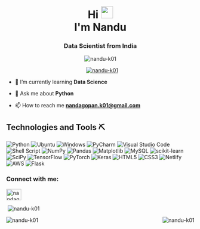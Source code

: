 <h1 align="center">Hi <img src="https://github.com/blackcater/blackcater/raw/main/images/Hi.gif" height="32"/><br>I'm Nandu </h1>
<h3 align="center">Data Scientist from India</h3>

<p align="center"> <img src="https://komarev.com/ghpvc/?username=nandu-k01&label=Visitors&color=green"
        alt="nandu-k01" /> </p>

<p align="center"> <a href="https://github.com/ryo-ma/github-profile-trophy"><img style="margin-left: 10px;"
            src="https://github-profile-trophy.vercel.app/?username=nandu-k01&theme=nord" alt="nandu-k01" /></a> </p>

- 🌱 I’m currently learning **Data Science**

<!-- 👨‍💻 All of my projects are available at <a href="">My Portfolio</a>!-->

- 💬 Ask me about **Python**

- 📫 How to reach me **nandagopan.k01@gmail.com**

## Technologies and Tools ⛏️
![Python](https://img.shields.io/badge/python-3670A0?style=for-the-badge&logo=python&logoColor=ffdd54)
![Ubuntu](https://img.shields.io/badge/Ubuntu-E95420?style=for-the-badge&logo=ubuntu&logoColor=white)
![Windows](https://img.shields.io/badge/Windows-0078D6?style=for-the-badge&logo=windows&logoColor=white)
![PyCharm](https://img.shields.io/badge/pycharm-143?style=for-the-badge&logo=pycharm&logoColor=black&color=black&labelColor=green)
![Visual Studio Code](https://img.shields.io/badge/Visual%20Studio%20Code-0078d7.svg?style=for-the-badge&logo=visual-studio-code&logoColor=white)
![Shell Script](https://img.shields.io/badge/shell_script-%23121011.svg?style=for-the-badge&logo=gnu-bash&logoColor=white)
![NumPy](https://img.shields.io/badge/numpy-%23013243.svg?style=for-the-badge&logo=numpy&logoColor=white)
![Pandas](https://img.shields.io/badge/pandas-%23150458.svg?style=for-the-badge&logo=pandas&logoColor=white)
![Matplotlib](https://img.shields.io/badge/Matplotlib-%23ffffff.svg?style=for-the-badge&logo=Matplotlib&logoColor=black)
![MySQL](https://img.shields.io/badge/mysql-%2300f.svg?style=for-the-badge&logo=mysql&logoColor=white)
![scikit-learn](https://img.shields.io/badge/scikit--learn-%23F7931E.svg?style=for-the-badge&logo=scikit-learn&logoColor=white)
![SciPy](https://img.shields.io/badge/SciPy-%230C55A5.svg?style=for-the-badge&logo=scipy&logoColor=%white)
![TensorFlow](https://img.shields.io/badge/TensorFlow-%23FF6F00.svg?style=for-the-badge&logo=TensorFlow&logoColor=white)
![PyTorch](https://img.shields.io/badge/PyTorch-%23EE4C2C.svg?style=for-the-badge&logo=PyTorch&logoColor=white)
![Keras](https://img.shields.io/badge/Keras-%23D00000.svg?style=for-the-badge&logo=Keras&logoColor=white)
![HTML5](https://img.shields.io/badge/html5-%23E34F26.svg?style=for-the-badge&logo=html5&logoColor=white)
![CSS3](https://img.shields.io/badge/css3-%231572B6.svg?style=for-the-badge&logo=css3&logoColor=white)
![Netlify](https://img.shields.io/badge/netlify-%23000000.svg?style=for-the-badge&logo=netlify&logoColor=#00C7B7)
![AWS](https://img.shields.io/badge/AWS-%23FF9900.svg?style=for-the-badge&logo=amazon-aws&logoColor=white)
![Flask](https://img.shields.io/badge/flask-%23000.svg?style=for-the-badge&logo=flask&logoColor=white)



<h3 align="left">Connect with me:</h3>
<p align="left">
    <a href="https://linkedin.com/in/nandagopan-kalathil" target="blank"><img align="center"
            src="https://raw.githubusercontent.com/rahuldkjain/github-profile-readme-generator/master/src/images/icons/Social/linked-in-alt.svg"
            alt="nandagopan-kalathil" height="30" width="40" /></a>

        
        
<p>&nbsp;<img  src="https://github-readme-stats.vercel.app/api?username=nandu-k01&show_icons=true&locale=en"
        alt="nandu-k01" /></p>

<p><img align="right"
        src="https://github-readme-stats.vercel.app/api/top-langs?username=nandu-k01&show_icons=true&locale=en&layout=compact"
        alt="nandu-k01" /></p>
<p><img align="left" src="https://github-readme-streak-stats.herokuapp.com/?user=nandu-k01&" alt="nandu-k01" /></p>
